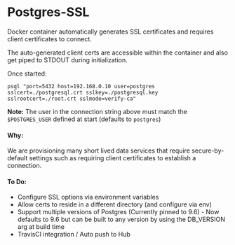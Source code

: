 # Postgres-SSL

Docker container automatically generates SSL certificates and requires client certificates to connect.

The auto-generated client certs are accessible within the container and also get piped to STDOUT during initialization.

Once started:

`psql "port=5432 host=192.168.0.10 user=postgres sslcert=./postgresql.crt sslkey=./postgresql.key sslrootcert=./root.crt sslmode=verify-ca"`

**Note:** The user in the connection string above must match the `$POSTGRES_USER` defined at start (defaults to `postgres`)

#### Why:

We are provisioning many short lived data services that require secure-by-default settings such as requiring client certificates to establish a connection.

#### To Do:

- Configure SSL options via environment variables
- Allow certs to reside in a different directory (and configure via env)
- Support multiple versions of Postgres (Currently pinned to 9.6) - Now defaults to 9.6 but can be built to any version by using the DB_VERSION arg at build time
- TravisCI integration / Auto push to Hub
